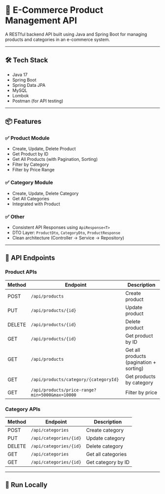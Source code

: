 # 🛒 E-Commerce Product Management API

A RESTful backend API built using Java and Spring Boot for managing products and categories in an e-commerce system.

---

## 🛠 Tech Stack

- Java 17
- Spring Boot
- Spring Data JPA
- MySQL
- Lombok
- Postman (for API testing)

---

## 📦 Features

### ✅ Product Module
- Create, Update, Delete Product
- Get Product by ID
- Get All Products (with Pagination, Sorting)
- Filter by Category
- Filter by Price Range

### ✅ Category Module
- Create, Update, Delete Category
- Get All Categories
- Integrated with Product

### ✅ Other
- Consistent API Responses using `ApiResponse<T>`
- DTO Layer: `ProductDto`, `CategoryDto`, `ProductResponse`
- Clean architecture (Controller → Service → Repository)

---

## 📂 API Endpoints

### Product APIs
| Method | Endpoint | Description |
|--------|----------|-------------|
| POST   | `/api/products` | Create product |
| PUT    | `/api/products/{id}` | Update product |
| DELETE | `/api/products/{id}` | Delete product |
| GET    | `/api/products/{id}` | Get product by ID |
| GET    | `/api/products` | Get all products (pagination + sorting) |
| GET    | `/api/products/category/{categoryId}` | Get products by category |
| GET    | `/api/products/price-range?min=5000&max=10000` | Filter by price |

### Category APIs
| Method | Endpoint | Description |
|--------|----------|-------------|
| POST   | `/api/categories` | Create category |
| PUT    | `/api/categories/{id}` | Update category |
| DELETE | `/api/categories/{id}` | Delete category |
| GET    | `/api/categories` | Get all categories |
| GET    | `/api/categories/{id}` | Get category by ID |

---

## 🚀 Run Locally

```bash

